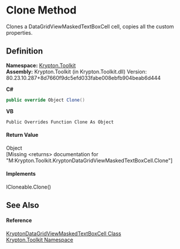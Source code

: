 # Clone Method


Clones a DataGridViewMaskedTextBoxCell cell, copies all the custom properties.



## Definition
**Namespace:** <a href="79d2eac2-21f4-54ff-7552-b20c33c30600.md">Krypton.Toolkit</a>  
**Assembly:** Krypton.Toolkit (in Krypton.Toolkit.dll) Version: 80.23.10.287+8d7660f9dc5efd033fabe008ebfb904beab6d444

**C#**
``` C#
public override Object Clone()
```
**VB**
``` VB
Public Overrides Function Clone As Object
```



#### Return Value
Object  
\[Missing &lt;returns&gt; documentation for "M:Krypton.Toolkit.KryptonDataGridViewMaskedTextBoxCell.Clone"\]

#### Implements
ICloneable.Clone()  


## See Also


#### Reference
<a href="5b97ece5-9659-17d2-dd47-08ef62e988be.md">KryptonDataGridViewMaskedTextBoxCell Class</a>  
<a href="79d2eac2-21f4-54ff-7552-b20c33c30600.md">Krypton.Toolkit Namespace</a>  
